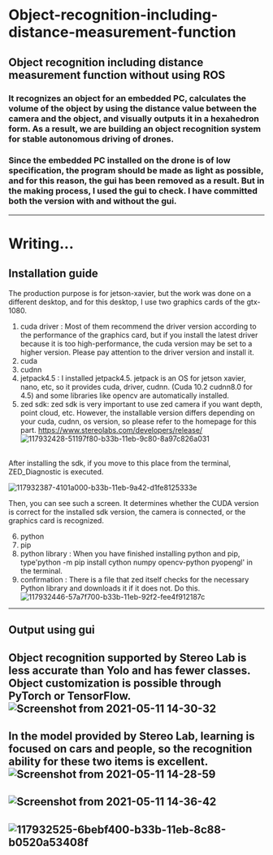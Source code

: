# Object-recognition-including-distance-measurement-function
Object recognition including distance measurement function without using ROS
---------------------
### It recognizes an object for an embedded PC, calculates the volume of the object by using the distance value between the camera and the object, and visually outputs it in a hexahedron form. As a result, we are building an object recognition system for stable autonomous driving of drones.

### Since the embedded PC installed on the drone is of low specification, the program should be made as light as possible, and for this reason, the gui has been removed as a result. But in the making process, I used the gui to check. I have committed both the version with and without the gui.
----------------------------
# Writing...
## Installation guide

<Installation item>
The production purpose is for jetson-xavier, but the work was done on a different desktop, and for this desktop, I use two graphics cards of the gtx-1080.
  
  1. cuda driver : Most of them recommend the driver version according to the performance of the graphics card, but if you install the latest driver because it is too high-performance, the cuda version may be set to a higher version. Please pay attention to the driver version and install it.
  2. cuda
  3. cudnn
  4. jetpack4.5 : I installed jetpack4.5. jetpack is an OS for jetson xavier, nano, etc, so it provides cuda, driver, cudnn. (Cuda 10.2 cudnn8.0 for 4.5) and some libraries like opencv are automatically installed.
  5. zed sdk: zed sdk is very important to use zed camera if you want depth, point cloud, etc. However, the installable version differs depending on your cuda, cudnn, os version, so please refer to the homepage for this part.
https://www.stereolabs.com/developers/release/
![117932428-51197f80-b33b-11eb-9c80-8a97c826a031](https://user-images.githubusercontent.com/52061393/117938177-b5d7d880-b341-11eb-8f53-3da4aa804d7b.png)
 </br>
After installing the sdk, if you move to this place from the terminal, ZED_Diagnostic is executed.

![117932387-4101a000-b33b-11eb-9a42-d1fe8125333e](https://user-images.githubusercontent.com/52061393/117938332-df90ff80-b341-11eb-85c9-ee0f7a05b912.png)

Then, you can see such a screen. It determines whether the CUDA version is correct for the installed sdk version, the camera is connected, or the graphics card is recognized.

  6. python
  7. pip
  8. python library : When you have finished installing python and pip, type'python -m pip install cython numpy opencv-python pyopengl' in the terminal.
  9. confirmation : There is a file that zed itself checks for the necessary Python library and downloads it if it does not. Do this.
![117932446-57a7f700-b33b-11eb-92f2-fee4f912187c](https://user-images.githubusercontent.com/52061393/117938595-2da60300-b342-11eb-87c1-3cf1e284db92.png)



---------------------------

## Output using gui
Object recognition supported by Stereo Lab is less accurate than Yolo and has fewer classes.
Object customization is possible through PyTorch or TensorFlow.
![Screenshot from 2021-05-11 14-30-32](https://user-images.githubusercontent.com/52061393/117764645-cfa4ed00-b267-11eb-88bd-aeb9d5c91fdf.png)
-----------------------
In the model provided by Stereo Lab, learning is focused on cars and people, so the recognition ability for these two items is excellent.
![Screenshot from 2021-05-11 14-28-59](https://user-images.githubusercontent.com/52061393/117764720-ea776180-b267-11eb-9945-962ebaded6ad.png)
------------------------
![Screenshot from 2021-05-11 14-36-42](https://user-images.githubusercontent.com/52061393/117764664-d6cbfb00-b267-11eb-84be-97bb153563a1.png)
-------------------
![117932525-6bebf400-b33b-11eb-8c88-b0520a53408f](https://user-images.githubusercontent.com/52061393/117939524-1b789480-b343-11eb-8b2f-ede7e79b2948.png)
--------------------

